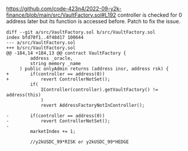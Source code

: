 https://github.com/code-423n4/2022-09-y2k-finance/blob/main/src/VaultFactory.sol#L192
controller is checked for 0 address later but its function is accessed before.
Patch to fix the issue.
```git diff
diff --git a/src/VaultFactory.sol b/src/VaultFactory.sol
index bfd70f1..4f48d17 100644
--- a/src/VaultFactory.sol
+++ b/src/VaultFactory.sol
@@ -184,14 +184,13 @@ contract VaultFactory {
         address _oracle,
         string memory _name
     ) public onlyAdmin returns (address insr, address rsk) {
+        if(controller == address(0))
+            revert ControllerNotSet();
         if(
             IController(controller).getVaultFactory() != address(this)
             )
             revert AddressFactoryNotInController();
 
-        if(controller == address(0))
-            revert ControllerNotSet();
-
         marketIndex += 1;
 
         //y2kUSDC_99*RISK or y2kUSDC_99*HEDGE
```